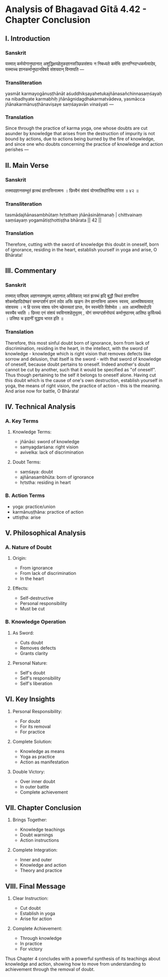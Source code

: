 # Analysis of Bhagavad Gītā 4.42 - Chapter Conclusion

## I. Introduction

### Sanskrit
यस्मात् कर्मयोगानुष्ठानात् अशुद्धिक्षयहेतुकज्ञानसञ्छिन्नसंशयः न निबध्यते कर्मभिः ज्ञानाग्निदग्धकर्मत्वादेव, यस्माच्च ज्ञानकर्मानुष्ठानविषये संशयवान् विनश्यति —

### Transliteration
yasmāt karmayogānuṣṭhānāt aśuddhikṣayahetukajñānasañchinnasaṃśayaḥ na nibadhyate karmabhiḥ jñānāgnidagdhakarmatvādeva, yasmācca jñānakarmānuṣṭhānaviṣaye saṃśayavān vinaśyati —

### Translation
Since through the practice of karma yoga, one whose doubts are cut asunder by knowledge that arises from the destruction of impurity is not bound by actions, due to actions being burned by the fire of knowledge, and since one who doubts concerning the practice of knowledge and action perishes —

## II. Main Verse

### Sanskrit
तस्मादज्ञानसम्भूतं हृत्स्थं ज्ञानासिनात्मनः ।
छित्त्वैनं संशयं योगमातिष्ठोत्तिष्ठ भारत ॥ ४२ ॥

### Transliteration
tasmādajñānasambhūtaṃ hṛtsthaṃ jñānāsinātmanaḥ |
chittvainaṃ saṃśayaṃ yogamātiṣṭhottiṣṭha bhārata || 42 ||

### Translation
Therefore, cutting with the sword of knowledge this doubt in oneself, born of ignorance, residing in the heart, establish yourself in yoga and arise, O Bhārata!

## III. Commentary

### Sanskrit
तस्मात् पापिष्ठम् अज्ञानसम्भूतम् अज्ञानात् अविवेकात् जातं हृत्स्थं हृदि बुद्धौ स्थितं ज्ञानासिना शोकमोहादिदोषहरं सम्यग्दर्शनं ज्ञानं तदेव असिः खङ्गः तेन ज्ञानासिना आत्मनः स्वस्य, आत्मविषयत्वात् संशयस्य । न हि परस्य संशयः परेण च्छेत्तव्यतां प्राप्तः, येन स्वस्येति विशेष्येत । अतः आत्मविषयोऽपि स्वस्यैव भवति । छित्त्वा एनं संशयं स्वविनाशहेतुभूतम् , योगं सम्यग्दर्शनोपायं कर्मानुष्ठानम् आतिष्ठ कुर्वित्यर्थः । उत्तिष्ठ च इदानीं युद्धाय भारत इति ॥

### Translation
Therefore, this most sinful doubt born of ignorance, born from lack of discrimination, residing in the heart, in the intellect, with the sword of knowledge - knowledge which is right vision that removes defects like sorrow and delusion, that itself is the sword - with that sword of knowledge of oneself, because doubt pertains to oneself. Indeed another's doubt cannot be cut by another, such that it would be specified as "of oneself". Thus though pertaining to the self it belongs to oneself alone. Having cut this doubt which is the cause of one's own destruction, establish yourself in yoga, the means of right vision, the practice of action - this is the meaning. And arise now for battle, O Bhārata!

## IV. Technical Analysis

### A. Key Terms

1. Knowledge Terms:
   - jñānāsi: sword of knowledge
   - samyagdarśana: right vision
   - avivelka: lack of discrimination

2. Doubt Terms:
   - saṃśaya: doubt
   - ajñānasambhūta: born of ignorance
   - hṛtstha: residing in heart

### B. Action Terms
   - yoga: practice/union
   - karmānuṣṭhāna: practice of action
   - uttiṣṭha: arise

## V. Philosophical Analysis

### A. Nature of Doubt

1. Origin:
   - From ignorance
   - From lack of discrimination
   - In the heart

2. Effects:
   - Self-destructive
   - Personal responsibility
   - Must be cut

### B. Knowledge Operation

1. As Sword:
   - Cuts doubt
   - Removes defects
   - Grants clarity

2. Personal Nature:
   - Self's doubt
   - Self's responsibility
   - Self's liberation

## VI. Key Insights

1. Personal Responsibility:
   - For doubt
   - For its removal
   - For practice

2. Complete Solution:
   - Knowledge as means
   - Yoga as practice
   - Action as manifestation

3. Double Victory:
   - Over inner doubt
   - In outer battle
   - Complete achievement

## VII. Chapter Conclusion

1. Brings Together:
   - Knowledge teachings
   - Doubt warnings
   - Action instructions

2. Complete Integration:
   - Inner and outer
   - Knowledge and action
   - Theory and practice

## VIII. Final Message

1. Clear Instruction:
   - Cut doubt
   - Establish in yoga
   - Arise for action

2. Complete Achievement:
   - Through knowledge
   - In practice
   - For victory

Thus Chapter 4 concludes with a powerful synthesis of its teachings about knowledge and action, showing how to move from understanding to achievement through the removal of doubt.
